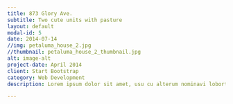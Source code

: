 ```yaml
---
title: 873 Glory Ave.
subtitle: Two cute units with pasture
layout: default
modal-id: 5
date: 2014-07-14
//img: petaluma_house_2.jpg
//thumbnail: petaluma_house_2_thumbnail.jpg
alt: image-alt
project-date: April 2014
client: Start Bootstrap
category: Web Development
description: Lorem ipsum dolor sit amet, usu cu alterum nominavi lobortis. At duo novum diceret. Tantas apeirian vix et, usu sanctus postulant inciderint ut, populo diceret necessitatibus in vim. Cu eum dicam feugiat noluisse.

---
```

